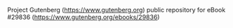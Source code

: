 Project Gutenberg (https://www.gutenberg.org) public repository for eBook #29836 (https://www.gutenberg.org/ebooks/29836)
